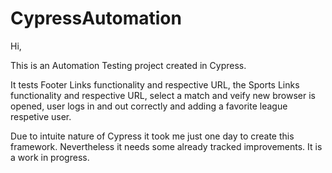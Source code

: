 # CypressAutomation

Hi,

This is an Automation Testing project created in Cypress.

It tests Footer Links functionality and respective URL, the Sports Links functionality and respective URL,
select a match and veify new browser is opened, user logs in and out correctly and adding a favorite league
respetive user.

Due to intuite nature of Cypress it took me just one day to create this framework. Nevertheless it needs some
already tracked improvements. It is a work in progress.




